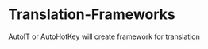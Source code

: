 Translation-Frameworks
======================

AutoIT or AutoHotKey will create framework for translation
